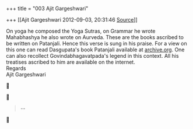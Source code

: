 +++
title = "003 Ajit Gargeshwari"

+++
[[Ajit Gargeshwari	2012-09-03, 20:31:46 [Source](https://groups.google.com/g/samskrita/c/si1bN2Fl98c)]]



On yoga he composed the Yoga Sutras, on Grammar he wrote Mahabhashya he also wrote on Aurveda. These are the books ascribed to be written on Patanjali. Hence this verse is sung in his praise. For a view on this one can read Dasgupata's book Patanjali available at [archive.org](http://archive.org). One can also recollect Govindabhagavatpada's legend in this context. All his treatises ascribed to him are available on the internet.  
Regards  
Ajit Gargeshwari  
  
  





> --  



